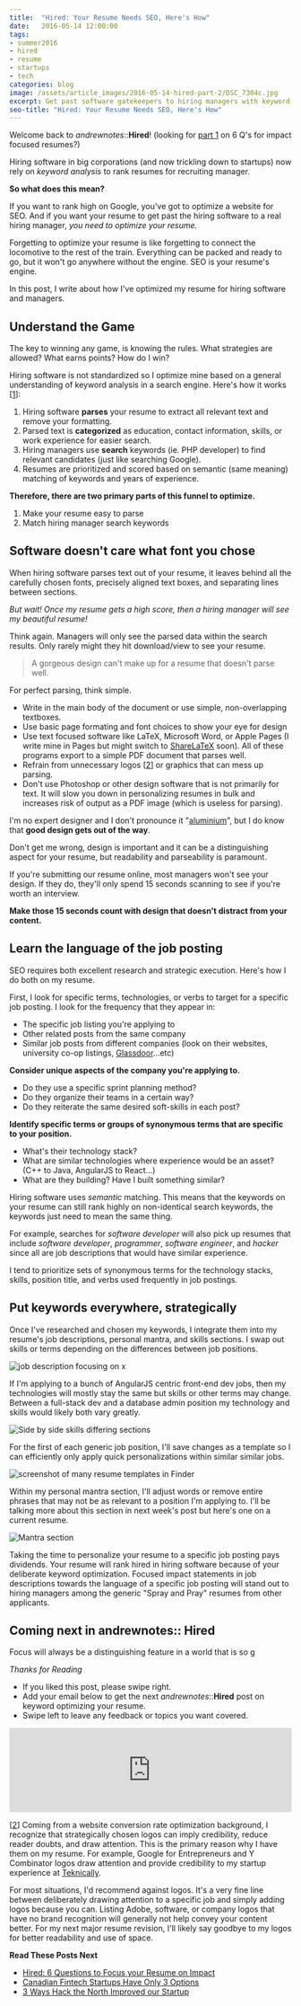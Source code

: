 ```yaml
---
title:  "Hired: Your Resume Needs SEO, Here's How"
date:   2016-05-14 12:00:00
tags:
- summer2016
- hired
- resume
- startups
- tech
categories: blog
image: /assets/article_images/2016-05-14-hired-part-2/DSC_7304c.jpg
excerpt: Get past software gatekeepers to hiring managers with keyword optimization and efficient personalization strategies.
seo-title: "Hired: Your Resume Needs SEO, Here's How"
---
```


Welcome back to *andrewnotes*::**Hired**! (looking for [part 1](http://andrewparadi.com/blog/hired-part-1/) on 6 Q's for impact focused resumes?)

Hiring software in big corporations (and now trickling down to startups) now rely on *keyword analysis* to rank resumes for recruiting manager.

**So what does this mean?**

If you want to rank high on Google, you've got to optimize a website for SEO. And if you want your resume to get past the hiring software to a real hiring manager, *you need to optimize your resume.*

Forgetting to optimize your resume is like forgetting to connect the locomotive to the rest of the train. Everything can be packed and ready to go, but it won't go anywhere without the engine. SEO is your resume's engine.

In this post, I write about how I've optimized my resume for hiring software and managers.

Understand the Game
---

The key to winning any game, is knowing the rules. What strategies are allowed? What earns points? How do I win?

Hiring software is not standardized so I optimize mine based on a general understanding of keyword analysis in a search engine. Here's how it works [[1](https://i.kinja-img.com/gawker-media/image/upload/s--seFcpj4P--/c_fit,fl_progressive,q_80,w_636/18ix902ttt5hwpng.png)]:

1. Hiring software **parses** your resume to extract all relevant text and remove your formatting.
2. Parsed text is **categorized** as education, contact information, skills, or work experience for easier search.
3. Hiring managers use **search** keywords (ie. PHP developer) to find relevant candidates (just like searching Google).
4. Resumes are prioritized and scored based on semantic (same meaning) matching of keywords and years of experience.

**Therefore, there are two primary parts of this funnel to optimize.**

1. Make your resume easy to parse
2. Match hiring manager search keywords

Software doesn't care what font you chose
---

When hiring software parses text out of your resume, it leaves behind all the carefully chosen fonts, precisely aligned text boxes, and separating lines between sections.

*But wait! Once my resume gets a high score, then a hiring manager will see my beautiful resume!*

Think again. Managers will only see the parsed data within the search results. Only rarely might they hit download/view to see your resume.

> A gorgeous design can't make up for a resume that doesn't parse well.

<a name="2inline" id="2inline"></a>
For perfect parsing, think simple. 

- Write in the main body of the document or use simple, non-overlapping textboxes. 
- Use basic page formating and font choices to show your eye for design 
- Use text focused software like LaTeX, Microsoft Word, or Apple Pages (I write mine in Pages but might switch to [ShareLaTeX](https://www.sharelatex.com) soon). All of these programs export to a simple PDF document that parses well.
- Refrain from unnecessary logos [[2](/blog/hired-part-2/#2)] or graphics that can mess up parsing. 
- Don't use Photoshop or other design software that is not primarily for text. It will slow you down in personalizing resumes in bulk and increases risk of output as a PDF image (which is useless for parsing).

I'm no expert designer and I don't pronounce it "[aluminium](https://youtu.be/V_RyFkkCuLU)", but I do know that **good design gets out of the way**.

Don't get me wrong, design is important and it can be a distinguishing aspect for your resume, but readability and parseability is paramount. 

If you're submitting our resume online, most managers won't see your design. If they do, they'll only spend 15 seconds scanning to see if you're worth an interview.

**Make those 15 seconds count with design that doesn't distract from your content.**


Learn the language of the job posting
---

SEO requires both excellent research and strategic execution. Here's how I do both on my resume.

First, I look for specific terms, technologies, or verbs to target for a specific job posting. I look for the frequency that they appear in:

- The specific job listing you're applying to
- Other related posts from the same company
- Similar job posts from different companies (look on their websites, university co-op listings, [Glassdoor](https://www.glassdoor.ca/index.htm)...etc)

**Consider unique aspects of the company you're applying to.**

- Do they use a specific sprint planning method? 
- Do they organize their teams in a certain way? 
- Do they reiterate the same desired soft-skills in each post?

**Identify specific terms or groups of synonymous terms that are specific to your position.**

- What's their technology stack? 
- What are similar technologies where experience would be an asset? (C++ to Java, AngularJS to React...)
- What are they building? Have I built something similar?

Hiring software uses *semantic* matching. This means that the keywords on your resume can still rank highly on non-identical search keywords, the keywords just need to mean the same thing. 

For example, searches for *software developer* will also pick up resumes that include *software developer*, *programmer*, *software engineer*, and *hacker* since all are job descriptions that would have similar experience.

I tend to prioritize sets of synonymous terms for the technology stacks, skills, position title, and verbs used frequently in job postings.

Put keywords everywhere, strategically
---

Once I've researched and chosen my keywords, I integrate them into my resume's job descriptions, personal mantra, and skills sections. I swap out skills or terms depending on the differences between job positions. 

![job description focusing on x](/assets/article_images/2016-05-14-hired-part-2/)

If I'm applying to a bunch of AngularJS centric front-end dev jobs, then my technologies will mostly stay the same but skills or other terms may change. Between a full-stack dev and a database admin position my technology and skills would likely both vary greatly.

![Side by side skills differing sections](/assets/article_images/2016-05-14-hired-part-2/resume-skills-x2c.png)

For the first of each generic job position, I'll save changes as a template so I can efficiently only apply quick personalizations within similar similar jobs.

![screenshot of many resume templates in Finder](/assets/article_images/2016-05-14-hired-part-2/resume-templatesc.png)

Within my personal mantra section, I'll adjust words or remove entire phrases that may not be as relevant to a position I'm applying to. I'll be talking more about this section in next week's post but here's one on a current resume.

![Mantra section](/assets/article_images/2016-05-14-hired-part-2/resume-mantrac.png)

Taking the time to personalize your resume to a specific job posting pays dividends. Your resume will rank hired in hiring software because of your deliberate keyword optimization. Focused impact statements in job descriptions towards the language of a specific job posting will stand out to hiring managers among the generic "Spray and Pray" resumes from other applicants. 

Coming next in andrewnotes:: Hired
---
Focus will always be a distinguishing feature in a world that is so g


*Thanks for Reading*

- If you liked this post, please swipe right.
- Add your email below to get the next *andrewnotes*::**Hired** post on keyword optimizing your resume.
- Swipe left to leave any feedback or topics you want covered.


<script src="https://blitzen.com/scripts/blitzenForm.js" type="text/javascript"></script> <iframe src="https://andrew.blitzen.com/form/andrewnotes-footer-1?page=20160514-hiring-part-1" id="017ce06a18c93534f49cdb840176f9" onload="resizeCrossDomainIframe('017ce06a18c93534f49cdb840176f9', 'https://andrew.blitzen.com');" width="100%" style="border: none;" resize="true"></iframe>



<a name="2" id="2"></a>
[[2](/blog/hired-part-2/#2inline)]  Coming from a website conversion rate optimization background, I recognize that strategically chosen logos can imply credibility, reduce reader doubts, and draw attention. This is the primary reason why I have them on my resume. For example, Google for Entrepreneurs and Y Combinator logos draw attention and provide credibility to my startup experience at [Teknically](http://andrewparadi.com/project/teknically-webplio/).

For most situations, I'd recommend against logos. It's a very fine line between deliberately drawing attention to a specific job and simply adding logos because you can. Listing Adobe, software, or company logos that have no brand recognition will generally not help convey your content better. For my next major resume revision, I'll likely say goodbye to my logos for better readability and use of space.



**Read These Posts Next**

- [Hired: 6 Questions to Focus your Resume on Impact](/blog/hired-part-1/)
- [Canadian Fintech Startups Have Only 3 Options](/blog/canadian-fintech-startups-have-only-3-options/)
- [3 Ways Hack the North Improved our Startup](/blog/3-ways-hack-the-north-improved-our-startup/)
